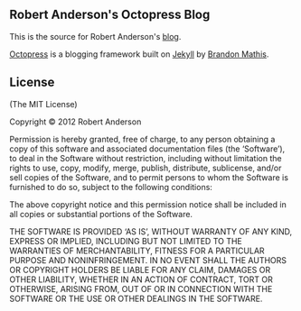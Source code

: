 ## Robert Anderson's Octopress Blog

This is the source for Robert Anderson's [blog](http://blog.zerosharp.com/).

[Octopress](http://octopress.org/) is a blogging framework built on [Jekyll](https://github.com/mojombo/jekyll) by [Brandon Mathis](http://brandonmathis.com/).

## License
(The MIT License)

Copyright © 2012 Robert Anderson

Permission is hereby granted, free of charge, to any person obtaining a copy of this software and associated documentation files (the ‘Software’), to deal in the Software without restriction, including without limitation the rights to use, copy, modify, merge, publish, distribute, sublicense, and/or sell copies of the Software, and to permit persons to whom the Software is furnished to do so, subject to the following conditions:

The above copyright notice and this permission notice shall be included in all copies or substantial portions of the Software.

THE SOFTWARE IS PROVIDED ‘AS IS’, WITHOUT WARRANTY OF ANY KIND, EXPRESS OR IMPLIED, INCLUDING BUT NOT LIMITED TO THE WARRANTIES OF MERCHANTABILITY, FITNESS FOR A PARTICULAR PURPOSE AND NONINFRINGEMENT. IN NO EVENT SHALL THE AUTHORS OR COPYRIGHT HOLDERS BE LIABLE FOR ANY CLAIM, DAMAGES OR OTHER LIABILITY, WHETHER IN AN ACTION OF CONTRACT, TORT OR OTHERWISE, ARISING FROM, OUT OF OR IN CONNECTION WITH THE SOFTWARE OR THE USE OR OTHER DEALINGS IN THE SOFTWARE.

